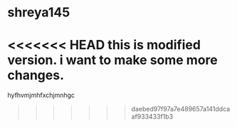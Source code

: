 # shreya145
<<<<<<< HEAD
 this is modified version.
 i want to make some more changes.
=======


hyfhvmjmhfxchjmnhgc
>>>>>>> daebed97f97a7e489657a141ddcaaf933433f1b3
